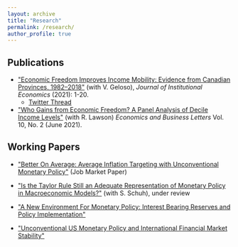 ```yaml
---
layout: archive
title: "Research"
permalink: /research/
author_profile: true
---
```


## Publications 
- ["Economic Freedom Improves Income Mobility: Evidence from Canadian Provinces, 1982–2018"](https://www.cambridge.org/core/journals/journal-of-institutional-economics/article/economic-freedom-improves-income-mobility-evidence-from-canadian-provinces-19822018/01BC8700CF6897480369F0BBB9BA8F97) (with V. Geloso), <i>Journal of Institutional Economics</i> (2021): 1-20.
    - [Twitter Thread](https://twitter.com/VincentGeloso/status/1409530926896402439?s=20)
- ["Who Gains from Economic Freedom? A Panel Analysis of Decile Income Levels"](https://reunido.uniovi.es/index.php/EBL/article/view/15513) (with R. Lawson) <i>Economics and Business Letters</i> Vol. 10, No. 2 (June 2021).


## Working Papers
- ["Better On Average: Average Inflation Targeting with Unconventional Monetary Policy"](/files/Better_On_Average_JMP.pdf) (Job Market Paper)

- ["Is the Taylor Rule Still an Adequate Representation of Monetary Policy in Macroeconomic Models?"](/files/Taylor_Rule.pdf) (with S. Schuh), under review


- ["A New Environment For Monetary Policy: Interest Bearing Reserves and Policy Implementation"](/files/IOER.pdf)

- ["Unconventional US Monetary Policy and International Financial Market Stability"](/files/finstab.pdf)



<!-- ## Works in Progress -->



